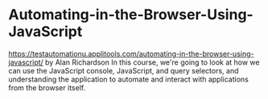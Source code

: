 # Automating-in-the-Browser-Using-JavaScript
https://testautomationu.applitools.com/automating-in-the-browser-using-javascript/
by Alan Richardson
In this course, we're going to look at how we can use the JavaScript console, JavaScript, and query selectors, and understanding the application to automate and interact with applications from the browser itself.
